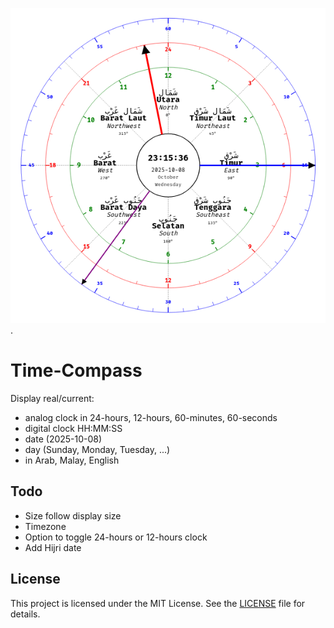 ![Screenshot](https://github.com/mnajib/time-compass-ext/raw/master/Screenshot_Time_Compass.png).

# Time-Compass
Display real/current:
- analog clock in 24-hours, 12-hours, 60-minutes, 60-seconds
- digital clock HH:MM:SS
- date (2025-10-08)
- day (Sunday, Monday, Tuesday, ...)
- in Arab, Malay, English

## Todo
- Size follow display size
- Timezone
- Option to toggle 24-hours or 12-hours clock
- Add Hijri date

## License
This project is licensed under the MIT License. See the [LICENSE](./LICENSE) file for details.
